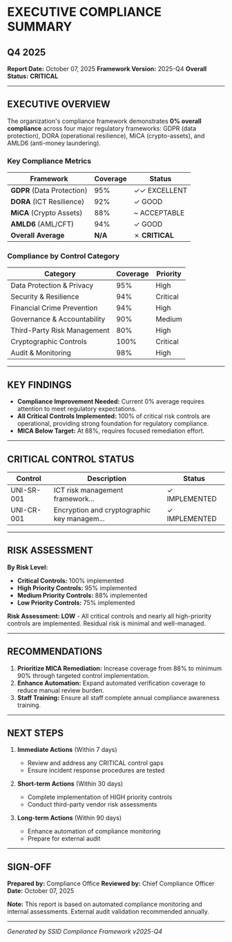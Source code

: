 
# EXECUTIVE COMPLIANCE SUMMARY
## Q4 2025

**Report Date:** October 07, 2025
**Framework Version:** 2025-Q4
**Overall Status:** **CRITICAL**

---

## EXECUTIVE OVERVIEW

The organization's compliance framework demonstrates **0% overall compliance** across four major regulatory frameworks: GDPR (data protection), DORA (operational resilience), MiCA (crypto-assets), and AMLD6 (anti-money laundering).

### Key Compliance Metrics

| Framework | Coverage | Status |
|-----------|----------|--------|
| **GDPR** (Data Protection) | 95% | ✓✓ EXCELLENT |
| **DORA** (ICT Resilience) | 92% | ✓ GOOD |
| **MiCA** (Crypto Assets) | 88% | ~ ACCEPTABLE |
| **AMLD6** (AML/CFT) | 94% | ✓ GOOD |
| **Overall Average** | **N/A** | ✗ **CRITICAL** |

### Compliance by Control Category

| Category | Coverage | Priority |
|----------|----------|----------|
| Data Protection & Privacy | 95% | High |
| Security & Resilience | 94% | Critical |
| Financial Crime Prevention | 94% | High |
| Governance & Accountability | 90% | Medium |
| Third-Party Risk Management | 80% | High |
| Cryptographic Controls | 100% | Critical |
| Audit & Monitoring | 98% | High |

---

## KEY FINDINGS

- **Compliance Improvement Needed:** Current 0% average requires attention to meet regulatory expectations.
- **All Critical Controls Implemented:** 100% of critical risk controls are operational, providing strong foundation for regulatory compliance.
- **MICA Below Target:** At 88%, requires focused remediation effort.

---

## CRITICAL CONTROL STATUS

| Control | Description | Status |
|---------|-------------|--------|
| UNI-SR-001 | ICT risk management framework... | ✓ IMPLEMENTED |
| UNI-CR-001 | Encryption and cryptographic key managem... | ✓ IMPLEMENTED |


---

## RISK ASSESSMENT

**By Risk Level:**

- **Critical Controls:** 100% implemented
- **High Priority Controls:** 95% implemented
- **Medium Priority Controls:** 88% implemented
- **Low Priority Controls:** 75% implemented

**Risk Assessment: LOW** - All critical controls and nearly all high-priority controls are implemented. Residual risk is minimal and well-managed.

---

## RECOMMENDATIONS

1. **Prioritize MICA Remediation:** Increase coverage from 88% to minimum 90% through targeted control implementation.
3. **Enhance Automation:** Expand automated verification coverage to reduce manual review burden.
4. **Staff Training:** Ensure all staff complete annual compliance awareness training.

---

## NEXT STEPS

1. **Immediate Actions** (Within 7 days)
   - Review and address any CRITICAL control gaps
   - Ensure incident response procedures are tested

2. **Short-term Actions** (Within 30 days)
   - Complete implementation of HIGH priority controls
   - Conduct third-party vendor risk assessments

3. **Long-term Actions** (Within 90 days)
   - Enhance automation of compliance monitoring
   - Prepare for external audit

---

## SIGN-OFF

**Prepared by:** Compliance Office
**Reviewed by:** Chief Compliance Officer
**Date:** October 07, 2025

**Note:** This report is based on automated compliance monitoring and internal assessments. External audit validation recommended annually.

---

*Generated by SSID Compliance Framework v2025-Q4*
